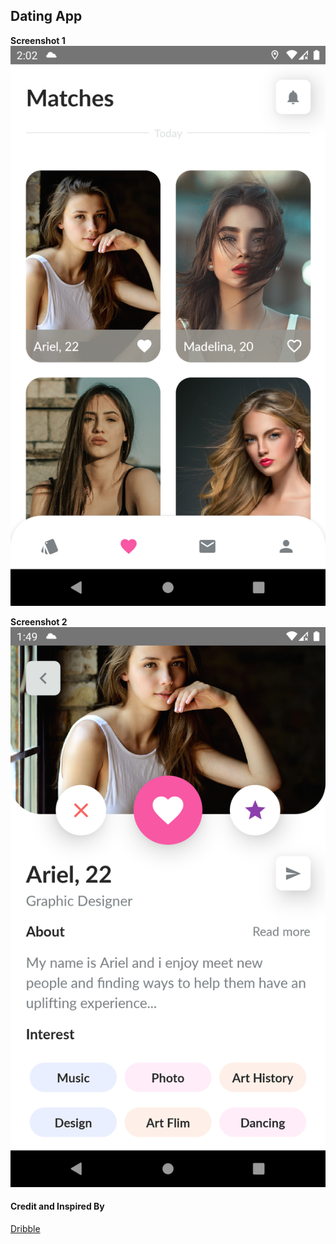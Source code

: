 ## Dating App

**Screenshot 1**
![Screenshot 1](/screenshots/1.png?raw=true 'Home Screen')

**Screenshot 2**
![Screenshot 2](/screenshots/2.png?raw=true 'Preview Screen')

#### Credit and Inspired By

[Dribble](https://dribbble.com/shots/15531252-Dating-App)
